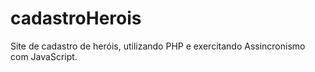 # cadastroHerois
Site de cadastro de heróis, utilizando PHP e exercitando Assincronismo com JavaScript.
